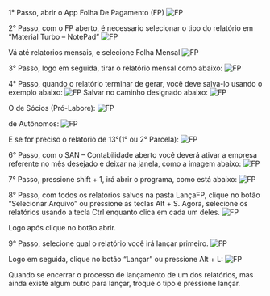 1° Passo, abrir o App Folha De Pagamento (FP)
![FP](C:/Users/User/Downloads/README/1.png)

2° Passo, com o FP aberto, é necessario selecionar o tipo do relatório em “Material Turbo – NotePad”
![FP](C:/Users/User/Downloads/README/2.png)

Vá até relatorios mensais, e selecione Folha Mensal
![FP](C:/Users/User/Downloads/README/3.png)

3° Passo, logo em seguida, tirar o relatório mensal como abaixo:
![FP](C:/Users/User/Downloads/README/4.png)
 
4° Passo, quando o relatório terminar de gerar, você deve salva-lo usando o exemplo abaixo:
![FP](C:/Users/User/Downloads/README/5.png)
Salvar no caminho designado abaixo:
![FP](C:/Users/User/Downloads/README/6.png)

O de Sócios (Pró-Labore):
![FP](C:/Users/User/Downloads/README/7.png)

de Autônomos:
![FP](C:/Users/User/Downloads/README/8.png)

E se for preciso o relatorio de 13°(1° ou 2° Parcela):
![FP](C:/Users/User/Downloads/README/20.png)

6° Passo, com o SAN – Contabilidade aberto você deverá ativar a empresa referente no mês desejado e deixar na janela, como a imagem abaixo:
![FP](C:/Users/User/Downloads/README/9.png)

7° Passo, pressione shift + 1, irá abrir o programa, como está abaixo:
![FP](C:/Users/User/Downloads/README/10.png)

8° Passo, com todos os relatórios salvos na pasta LançaFP, clique no botão “Selecionar Arquivo” ou pressione as teclas Alt + S.
Agora, selecione os relatórios usando a tecla Ctrl enquanto clica em cada um deles.
![FP](C:/Users/User/Downloads/README/11.png)

Logo após clique no botão abrir.

9° Passo, selecione qual o relatório você irá lançar primeiro.
![FP](C:/Users/User/Downloads/README/12.png)

Logo em seguida, clique no botão “Lançar” ou pressione Alt + L:
![FP](C:/Users/User/Downloads/README/13.png)

Quando se encerrar o processo de lançamento de um dos relatórios, mas ainda existe algum outro para lançar, troque o tipo e pressione lançar.
